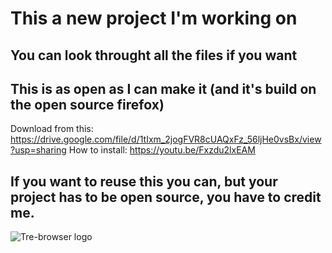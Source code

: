 <h1>This a new project I'm working on</h1>
<h2>You can look throught all the files if you want</h2>

<h2>This is as open as I can make it (and it's build on the open source firefox)</h2>


Download from this: https://drive.google.com/file/d/1tIxm_2jogFVR8cUAQxFz_56ljHe0vsBx/view?usp=sharing
How to install: https://youtu.be/Fxzdu2lxEAM


<h2>If you want to reuse this you can, but your project has to be open source, you have to credit me.</h2>


![Tre-browser logo](https://github.com/Tre-brock/Tre-Browser/assets/152460754/c5130363-1137-4104-98bb-b01507b495a1)
